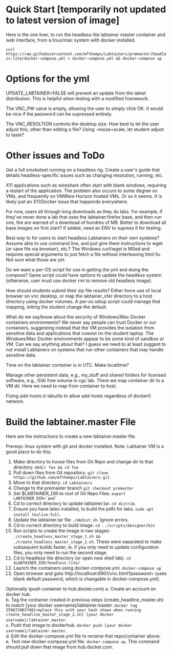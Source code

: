 # Quick Start [temporarily not updated to latest version of image]
Here is the one liner, to run the headless-lite labtainer master container and web interface, from a linux/mac system with docker installed.  

`curl https://raw.githubusercontent.com/mfthomps/Labtainers/premaster/headless-lite/docker-compose.yml > docker-compose.yml && docker-compose up`

# Options for the yml
UPDATE_LABTAINER=FALSE will prevent an update from the latest distribution.  This is helpful when testing with a modified framework.

The VNC_PW value is empty, allowing the user to simply click OK.
It would be nice if the password can be supressed entirely.

The VNC_RESOLTION controls the desktop size.  How best to let the user adjust this, other than editing a file?
Using -resize=scale, let student adjust to taste?

# Other issues and ToDo

Get a full smoketest running on a headless rig.
Create a user's guide that details headless-specific issues such as changing resolution, running, etc.

X11 applications such as wireshark often start with blank windows, requiring a restart of the application.  The problem
also occurs to some degree on VMs, and frequently on VMWare Horizon hosted VMs.  Or so it seems.  It is likely just an
X11/Docker issue that happends everywhere.

For now, users sit through long downloads as they do labs.  For example, if they've never done a lab that uses the
labtainer.firefox base, and then run one, the are warned of a download of hundres of MB.  Better to download all
base images on first start?   If added, need an ENV to supress it for testing.

Best way to for users to start headless Labtainers on their own systems?  Assume able to use command line, and just
give them instructions to wget (or save file via browser), etc.?  The Windows curl/wget is MSed and requires special
arguments to just fetch a file without interleaving html fu.  Not sure what those are yet.

Do we want a per-OS script for use in getting the yml and doing the compose?  Same script could have options to
update the headless system (otherwise, user must use docker rmi to remove old headless image).


How should students submit their zip file results?  Either force use of local browser on vnc desktop, or map the labtainer_xfer
directory to a host directory using docker volumes.  A per-os setup script could manage that mapping, letting the student change the
default.

What do we say/know about the security of Windows/Mac Docker containers environments?  We never say people can trust Docker or our 
containers, suggesting instead that the VM provides the isolation from sensitive data and applications that coexist on the student
laptop.  The Windows/Mac Docker environments appear to be some kind of
sandbox or VM.  Can we say anything about that?  I guess we need to at least suggest to not install Labtainers on systems that run other containers
that may handle sensitive data.

Time on the labtainer container is in UTC.  Make localtime?

Manage other persistent data, e.g., my_stuff and shared folders for licensed software, e.g., IDAi free volume in cgc lab.
There we map container dir to a VM dir.  Here we need to map from container to host.

Fixing add-hosts in labutils to allow add-hosts regardless of docker0 network.

# Build the labtainer.master File

Here are the instructions to create a new labtainer.master file.

Prereqs: linux system with git and docker installed.  Note: Labtainer VM is a good place to do this.

1. Make directory to house files from Git Repo and change dir to that directory. `mkdir foo && cd foo`
2. Pull down files from Git repository. `git clone  https://github.com/mfthomps/Labtainers.git`
3. Move to that directory.  `cd Labtainers`
4. Change to the premaster branch `git checkout premaster`
5. Set $LABTAINER_DIR to root of Git Repo Files. ``export LABTAINER_DIR=`pwd` ``
6. Cd to correct directory to update labtainer.tar. `cd distrib`. 
7. Ensure you have latex installed, to build the pdfs for labs. `sudo apt install texlive-full`.  
8. Update the labtainer.tar file `./mkdist.sh`.  Ignore errors.  
9. Cd to correct directory to build image. `cd ../scripts/designer/bin`
10. Run scripts to create the image in two stages: `./create_headless_master_stage_1.sh && ./create_headless_master_stage_2.sh`.  These were separated to make subsequent builds faster, ie. if you only need to update configuration files, you only need to run the second stage.
11. Cd to headless-lite directory (or open new shell tab). `cd $LABTAINER_DIR/headless-lite/`
12. Launch the containers using docker-compose.yml. `docker-compose up`
13. Open browser and goto http://localhost:6901/vnc.html?password= (uses blank default password, which is changable in docker-compose.yml).  

Optionally (push container to hub.docker.com)
a. Create an account on docker hub.  
b. Tag the container created in previous steps (create_headline_master.sh) to match [your docker username]/labtainer.master. `docker tag 259872983749[replace this with your hash shown when running create_headline_master_stage_2.sh] [your docker username]/labtainer.master`.  
c. Push that image to dockerhub. `docker push [your docker username]/labtainer.master`.  
d. Edit the docker-compose.yml file to rename that repo/container above.  
e. Test new docker-compose.yml file. `docker-compose up`.  This command should pull down that image from hub.docker.com.


